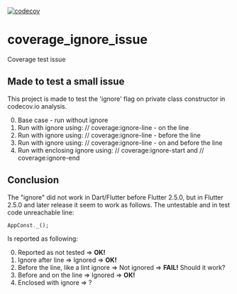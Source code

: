 [![codecov](https://codecov.io/gh/rydmike/coverage_ignore_issue/branch/master/graph/badge.svg?token=6LTgn2GSZT)](https://codecov.io/gh/rydmike/coverage_ignore_issue)

# coverage_ignore_issue

Coverage test issue

## Made to test a small issue 

This project is made to test the 'ignore' flag on private class constructor 
in codecov.io analysis.

0) Base case - run without ignore 
1) Run with ignore using: // coverage:ignore-line - on the line
2) Run with ignore using: // coverage:ignore-line - before the line
3) Run with ignore using: // coverage:ignore-line - on and before the line
4) Run with enclosing ignore using:
   // coverage:ignore-start and // coverage:ignore-end  

## Conclusion

The "ignore" did not work in Dart/Flutter before Flutter 2.5.0, but in
Flutter 2.5.0 and later release it seem to work as follows. 
The untestable and in test code unreachable line:

```dart
AppConst._();
```

Is reported as following:

0) Reported as not tested => **OK!**
1) Ignore after line => Ignored => **OK!**
2) Before the line, like a lint ignore => Not ignored => **FAIL!**
   Should it work?
3) Before and on the line => Ignored  => **OK!**
4) Enclosed with ignore => ?